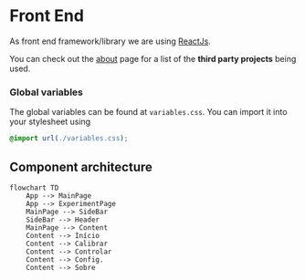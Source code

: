 # Front End

As front end framework/library we are using [ReactJs](https://reactjs.org/).

You can check out the [about](../about/index.md#included-third-party-projects) page for a list of the **third party projects** being used.

### Global variables

The global variables can be found at `variables.css`. You can import it into your stylesheet using

```css
@import url(./variables.css);
```

## Component architecture

```mermaid
flowchart TD
    App --> MainPage
    App --> ExperimentPage
    MainPage --> SideBar
    SideBar --> Header
    MainPage --> Content
    Content --> Início
    Content --> Calibrar
    Content --> Controlar
    Content --> Config.
    Content --> Sobre

```

